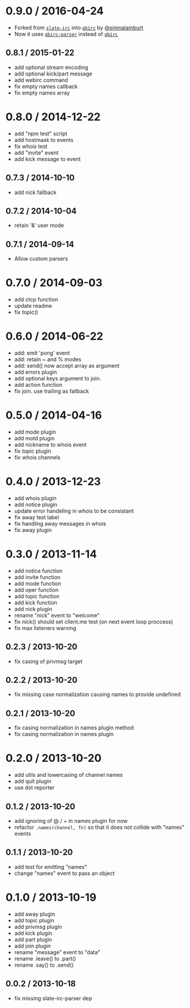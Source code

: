 0.9.0 / 2016-04-24
========
- Forked from [`slate-irc`] into [`qbirc`] by [@simnalamburt]
- Now it uses [`qbirc-parser`] instead of [`qbirc`]

[@simnalamburt]: https://github.com/simnalamburt
[`qbirc`]: https://github.com/openirc/qbirc
[`qbirc-parser`]: https://github.com/openirc/qbirc-parser
[`slate-irc`]: https://github.com/slate/slate-irc
[`slate-irc-parser`]: https://github.com/slate/slate-irc-parser

0.8.1 / 2015-01-22
--------
- add optional stream encoding
- add optional kick/part message
- add webirc command
- fix empty names callback
- fix empty names array

0.8.0 / 2014-12-22
========
- add "npm test" script
- add hostmask to events
- fix whois test
- add "invite" event
- add kick message to event

0.7.3 / 2014-10-10
--------
- add nick fallback

0.7.2 / 2014-10-04
--------
- retain '&' user mode

0.7.1 / 2014-09-14
--------
- Allow custom parsers

0.7.0 / 2014-09-03
========
- add ctcp function
- update readme
- fix topic()

0.6.0 / 2014-06-22
========
- add: emit 'pong' event
- add: retain ~ and % modes
- add: send() now accept array as argument
- add errors plugin
- add optional keys argument to join.
- add action function
- fix join. use trailing as fallback

0.5.0 / 2014-04-16
========
- add mode plugin
- add motd plugin
- add nickname to whois event
- fix topic plugin
- fix whois channels

0.4.0 / 2013-12-23
========
- add whois plugin
- add notice plugin
- update error handeling in whois to be consistant
- fix away test label
- fix handling away messages in whois
- fix away plugin

0.3.0 / 2013-11-14
========
- add notice function
- add invite function
- add mode function
- add oper function
- add topic function
- add kick function
- add nick plugin
- rename "nick" event to "welcome"
- fix nick() should set client.me test (on next event loop proccess)
- fix max listeners warning

0.2.3 / 2013-10-20
--------
- fix casing of privmsg target

0.2.2 / 2013-10-20
--------
- fix missing case normalization causing names to provide undefined

0.2.1 / 2013-10-20
--------
- fix casing normalization in names plugin method
- fix casing normalization in names plugin

0.2.0 / 2013-10-20
========
- add utils and lowercasing of channel names
- add quit plugin
- use dot reporter

0.1.2 / 2013-10-20
--------
- add ignoring of @ / + in names plugin for now
- refactor `.names(channel, fn)` so that it does not collide with "names" events

0.1.1 / 2013-10-20
--------
- add test for emitting "names"
- change "names" event to pass an object

0.1.0 / 2013-10-19
========
- add away plugin
- add topic plugin
- add privmsg plugin
- add kick plugin
- add part plugin
- add join plugin
- rename "message" event to "data"
- rename .leave() to .part()
- rename .say() to .send()

0.0.2 / 2013-10-18
--------
- fix missing slate-irc-parser dep
